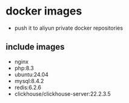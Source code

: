 # docker images

* push it to aliyun private docker repositories

## include images

* nginx
* php:8.3
* ubuntu:24.04
* mysql:8.4.2
* redis:6.2.6
* clickhouse/clickhouse-server:22.2.3.5
